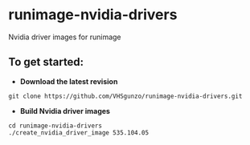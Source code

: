# runimage-nvidia-drivers
Nvidia driver images for runimage
## To get started:
* **Download the latest revision**
```
git clone https://github.com/VHSgunzo/runimage-nvidia-drivers.git
```
* **Build Nvidia driver images**
```
cd runimage-nvidia-drivers
./create_nvidia_driver_image 535.104.05
```
